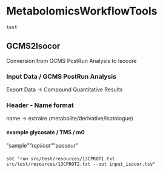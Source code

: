 # MetabolomicsWorkflowTools


```sbt
test
```

## GCMS2Isocor

Conversion from GCMS PostRun Analysis to Isocore

### Input Data / GCMS PostRun Analysis

Export Data -> Compound Quantitative Results

### Header - Name format

name -> extraire (metabolite/derivative/isotologue)  
#### example glycosate / TMS / m0
"sample"_"replicat"_"passeur"


####

``` 
sbt "run src/test/resources/13CPROT1.txt src/test/resources/13CPROT2.txt --out input_isocor.tsv"
```

